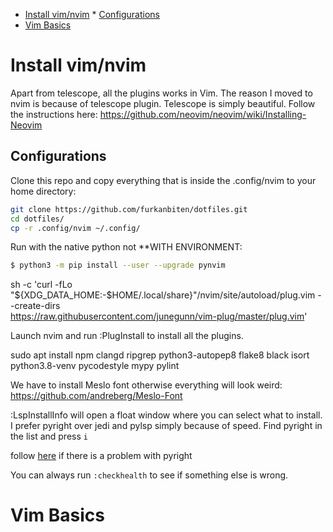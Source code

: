 
<!-- vim-markdown-toc Marked -->

* [Install vim/nvim](#install-vim/nvim)
        * [Configurations](#configurations)
* [Vim Basics](#vim-basics)

<!-- vim-markdown-toc -->
# Install vim/nvim
Apart from telescope, all the plugins works in Vim. The reason I moved to nvim is because of telescope plugin. 
Telescope is simply beautiful. 
Follow the instructions here: https://github.com/neovim/neovim/wiki/Installing-Neovim

## Configurations
Clone this repo and copy everything that is inside the .config/nvim to your home directory:
```bash
git clone https://github.com/furkanbiten/dotfiles.git
cd dotfiles/
cp -r .config/nvim ~/.config/ 
```

Run with the native python not **WITH ENVIRONMENT: 
```bash
$ python3 -m pip install --user --upgrade pynvim 
```

sh -c 'curl -fLo "${XDG_DATA_HOME:-$HOME/.local/share}"/nvim/site/autoload/plug.vim --create-dirs \
       https://raw.githubusercontent.com/junegunn/vim-plug/master/plug.vim'

Launch nvim and run :PlugInstall to install all the plugins.

sudo apt install npm clangd ripgrep python3-autopep8 flake8 black isort python3.8-venv pycodestyle mypy pylint

We have to install Meslo font otherwise everything will look weird: https://github.com/andreberg/Meslo-Font

:LspInstallInfo will open a float window where you can select what to install. 
I prefer pyright over jedi and pylsp simply because of speed. Find pyright in the list and press `i`

follow [here](https://stackoverflow.com/questions/8191459/how-do-i-update-node-js) if there is a problem with pyright

You can always run `:checkhealth` to see if something else is wrong.
# Vim Basics
